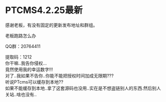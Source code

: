 # PTCMS4.2.25最新


感谢老板，有没有固定的更新发布地址和群组。<img id="aimg_OZy6S" onclick="zoom(this, this.src, 0, 0, 0)" class="zoom" src="https://cdn.jsdelivr.net/gh/hishis/forum-master/public/images/patch.gif" onmouseover="img_onmouseoverfunc(this)" onload="thumbImg(this)" border="0" alt="" />

老板跑路怎么办

QQ群：20764411

 提取码：1212 <br />
你干嘛..我告你侵权...<br />
竟然使用我的幸运数字!!!<br />
对了..我如果不告你..你能不能把授权时间加成无限期???<img src="static/image/smiley/default/lol.gif" smilieid="12" border="0" alt="" /><img src="static/image/smiley/default/lol.gif" smilieid="12" border="0" alt="" /><img src="static/image/smiley/default/lol.gif" smilieid="12" border="0" alt="" /><br />
听说PTcms可以缓存到本地??<br />
如果不能缓存到本地..拿了这套源码也没用..实在是不想盗链别人的东西.然后别人关站..啥也没有..
